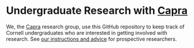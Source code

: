 # Undergraduate Research with [Capra][]

We, the [Capra][] research group, use this GitHub repository to keep track of Cornell undergraduates who are interested in getting involved with research.
See [our instructions and advice][instr] for prospective researchers.

[capra]: https://capra.cs.cornell.edu/
[instr]: https://capra.cs.cornell.edu/ugresearch.html
